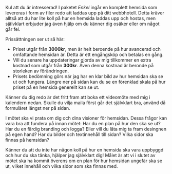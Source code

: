 Kul att du är intresserad! I paketet _Enkel_ ingår en komplett hemsida som levereras i form av filer redo att laddas upp på ditt webbhotell. Detta kräver alltså att du har lite koll på hur en hemsida laddas upp och hostas, men självklart erbjuder jag även hjälp om du känner dig osäker eller om något går fel.

Prissättningen ser ut så här:

- Priset utgår från **3000kr**, men är helt beroende på hur avancerad och omfattande hemsidan är. Detta är ett engångsköp och betalas en gång.
- Vill du senare ha uppdateringar gjorda av mig tillkommer en extra kostnad som utgår från **300kr**. Även denna kostnad är beronde på storleken av förändringen.
- Prisets bedömning görs när jag har en klar bild av hur hemsidan ska se ut och fungera. Längre ner på sidan kan du se en förenklad skala på hur priset på en hemsida generellt kan se ut.

Känner du dig redo är det fritt fram att boka ett videomöte med mig i kalendern nedan. Skulle du vilja maila först går det självklart bra, använd då formuläret längst ner på sidan.

I mötet ska vi prata om dig och dina visioner för hemsidan. Dessa frågor kan vara bra att fundera på innan mötet: Har du en plan på hur den ska se ut? Har du en färdig branding och logga? Eller vill du låta mig ta fram desingnen på egen hand? Har du bilder och textinnehåll till sidan? Vilka sidor ska finnas på hemsidan?

Känner du att du inte har någon koll på hur en hemsida ska vara uppbyggd och hur du ska tänka, hjälper jag självklart dig! Målet är att vi i slutet av mötet ska ha kommit överens om en plan för hur hemsidan ungefär ska se ut, vilket innehåll och vilka sidor som ska finnas med.
